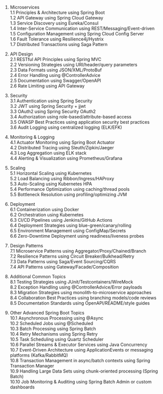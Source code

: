 1. Microservices  
    1.1 Principles & Architecture using Spring Boot  
    1.2 API Gateway using Spring Cloud Gateway  
    1.3 Service Discovery using Eureka/Consul  
    1.4 Inter-Service Communication using REST/Messaging/Event-driven  
    1.5 Configuration Management using Spring Cloud Config Server  
    1.6 Fault Tolerance using Resilience4j/Hystrix  
    1.7 Distributed Transactions using Saga Pattern  

2. API Design  
    2.1 RESTful API Principles using Spring MVC  
    2.2 Versioning Strategies using URI/header/query parameters  
    2.3 Data Formats using JSON/XML/ProtoBuf  
    2.4 Error Handling using @ControllerAdvice  
    2.5 Documentation using Swagger/OpenAPI  
    2.6 Rate Limiting using API Gateway  

3. Security  
    3.1 Authentication using Spring Security  
    3.2 JWT using Spring Security + jjwt  
    3.3 OAuth2 using Spring Security OAuth2  
    3.4 Authorization using role-based/attribute-based access  
    3.5 OWASP Best Practices using application security best practices  
    3.6 Audit Logging using centralized logging (ELK/EFK)  

4. Monitoring & Logging  
    4.1 Actuator Monitoring using Spring Boot Actuator  
    4.2 Distributed Tracing using Sleuth/Zipkin/Jaeger  
    4.3 Log Aggregation using ELK stack  
    4.4 Alerting & Visualization using Prometheus/Grafana  

5. Scaling  
    5.1 Horizontal Scaling using Kubernetes  
    5.2 Load Balancing using Ribbon/Ingress/HAProxy  
    5.3 Auto-Scaling using Kubernetes HPA  
    5.4 Performance Optimization using caching/thread pools  
    5.5 Bottleneck Resolution using profiling/optimizing JVM  

6. Deployment  
    6.1 Containerization using Docker  
    6.2 Orchestration using Kubernetes  
    6.3 CI/CD Pipelines using Jenkins/GitHub Actions  
    6.4 Deployment Strategies using blue-green/canary/rolling  
    6.5 Environment Management using ConfigMap/Secrets  
    6.6 Zero-Downtime Deployment using readiness/liveness probes  

7. Design Patterns  
    7.1 Microservice Patterns using Aggregator/Proxy/Chained/Branch  
    7.2 Resilience Patterns using Circuit Breaker/Bulkhead/Retry  
    7.3 Data Patterns using Saga/Event Sourcing/CQRS  
    7.4 API Patterns using Gateway/Facade/Composition  

8. Additional Common Topics  
    8.1 Testing Strategies using JUnit/Testcontainers/WireMock  
    8.2 Exception Handling using @ControllerAdvice/Error payloads  
    8.3 Migration Strategies using monolith-to-microservice approaches  
    8.4 Collaboration Best Practices using branching models/code reviews  
    8.5 Documentation Standards using OpenAPI/README/style guides

9. Other Advanced Spring Boot Topics  
    10.1 Asynchronous Processing using @Async  
    10.2 Scheduled Jobs using @Scheduled  
    10.3 Batch Processing using Spring Batch  
    10.4 Retry Mechanisms using Spring Retry  
    10.5 Task Scheduling using Quartz Scheduler  
    10.6 Parallel Streams & Executor Services using Java Concurrency  
    10.7 Event-Driven Architecture using ApplicationEvents or messaging platforms (Kafka/RabbitMQ)  
    10.8 Transaction Management in async/batch contexts using Spring Transaction Manager  
    10.9 Handling Large Data Sets using chunk-oriented processing (Spring Batch)  
    10.10 Job Monitoring & Auditing using Spring Batch Admin or custom dashboards  

